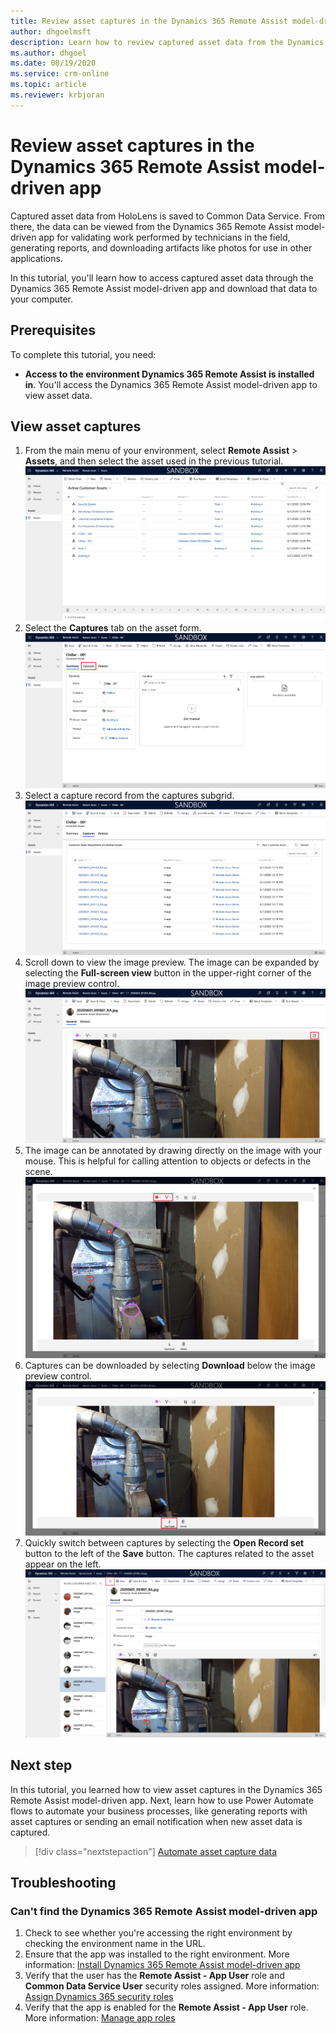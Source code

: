 ```yaml
---
title: Review asset captures in the Dynamics 365 Remote Assist model-driven app
author: dhgoelmsft
description: Learn how to review captured asset data from the Dynamics 365 Remote Assist HoloLens app for validation purposes.
ms.author: dhgoel
ms.date: 08/19/2020
ms.service: crm-online
ms.topic: article
ms.reviewer: krbjoran
---
```

# Review asset captures in the Dynamics 365 Remote Assist model-driven app

Captured asset data from HoloLens is saved to Common Data Service. From there, the data can be viewed from the Dynamics 365 Remote Assist model-driven app for validating work performed by technicians in the field, generating reports, and downloading artifacts like photos for use in other applications.

In this tutorial, you'll learn how to access captured asset data through the Dynamics 365 Remote Assist model-driven app and download that data to your computer.

## Prerequisites

To complete this tutorial, you need:

- **Access to the environment Dynamics 365 Remote Assist is installed in**. You'll access the Dynamics 365 Remote Assist model-driven app to view asset data.

## View asset captures

1. From the main menu of your environment, select **Remote Assist** > **Assets**, and then select the asset used in the previous tutorial.
![Screenshot of the asset record list in Dynamics 365 Remote Assist](./media/06.19-asset-list.png "Screenshot of the asset record list in Dynamics 365 Remote Assist")
2. Select the **Captures** tab on the asset form.
![Screenshot of the asset record form](./media/06.20-asset-record.png "Screenshot of the asset record form")
3. Select a capture record from the captures subgrid.
![Screenshot of the asset capture subgrid](./media/06.21-asset-capture-list.png "Screenshot of the asset capture subgrid")
4. Scroll down to view the image preview. The image can be expanded by selecting the **Full-screen view** button in the upper-right corner of the image preview control.
![Screenshot of the asset capture image preview](./media/06.22-asset-capture-image-preview.png "Screenshot of the asset capture image preview")
5. The image can be annotated by drawing directly on the image with your mouse. This is helpful for calling attention to objects or defects in the scene.
![Screenshot of an annotated image capture](./media/06.27-asset-capture-image-preview-annotated.png "Screenshot of an annotated image capture")
6. Captures can be downloaded by selecting **Download** below the image preview control.
![Screenshot of the asset capture image preview](./media/06.23-asset-capture-image-preview-expanded.png "[Screenshot of the asset capture image preview")
7. Quickly switch between captures by selecting the **Open Record set** button to the left of the **Save** button. The captures related to the asset appear on the left.
![Screenshot of the open record set control](./media/06.28-asset-capture-switcher.png "Screenshot of the open record set control")

## Next step

In this tutorial, you learned how to view asset captures in the Dynamics 365 Remote Assist model-driven app. Next, learn how to use Power Automate flows to automate your business processes, like generating reports with asset captures or sending an email notification when new asset data is captured.

> [!div class="nextstepaction"]
> [Automate asset capture data](./integrate-power-automate.md)

## Troubleshooting

### Can't find the Dynamics 365 Remote Assist model-driven app

1. Check to see whether you're accessing the right environment by checking the environment name in the URL.
2. Ensure that the app was installed to the right environment. More information: [Install Dynamics 365 Remote Assist model-driven app](./asset-capture-setup-environment.md#install-dynamics-365-remote-assist-model-driven-app)
3. Verify that the user has the **Remote Assist - App User** role and **Common Data Service User** security roles assigned. More information: [Assign Dynamics 365 security roles](./asset-capture-add-users.md#assign-dynamics-365-security-roles)
4. Verify that the app is enabled for the **Remote Assist - App User** role. More information: [Manage app roles](./asset-capture-add-users.md#manage-app-roles)
